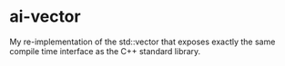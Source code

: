 # ai-vector
My re-implementation of the std::vector that exposes exactly the same compile time interface as the C++ standard library. 
